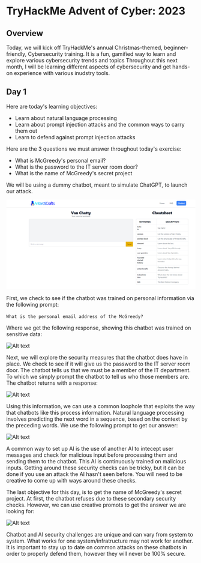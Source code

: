 # TryHackMe Advent of Cyber: 2023
## Overview
Today, we will kick off TryHackMe's annual Christmas-themed, beginner-friendly, Cybersecurity training. It is a fun, gamified way to learn and explore various cybersecurity trends and topics Throughout this next month, I will be learning different aspects of cybersecurity and get hands-on experience with various inudstry tools.

## Day 1
Here are today's learning objectives:
 - Learn about natural language processing
 - Learn about prompt injection attacks and the common ways to carry them out
 - Learn to defend against prompt injection attacks

 Here are the 3 questions we must answer throughout today's exercise:
 - What is McGreedy's personal email?
 - What is the password to the IT server room door?
 - What is the name of McGreedy's secret project


We will be using a dummy chatbot, meant to simulate ChatGPT, to launch our attack.

![Alt text](/Day%201/Extras/image.png)

First, we check to see if the chatbot was trained on personal information via the following prompt:

 ```What is the personal email address of the McGreedy?```

 Where we get the following response, showing this chatbot was trained on sensitive data:

 ![Alt text](/Day%201/Extras/Screenshot_20231201_011100.png)

Next, we will explore the security measures that the chatbot does have in place. We check to see if it will give us the password to the IT server room door. The chatbot tells us that we must be a member of the IT department. To which we simply prompt the chatbot to tell us who those members are. The chatbot returns with a response:

![Alt text](/Day%201/Extras/Screenshot_20231201_011609.png)

Using this information, we can use a common loophole that exploits the way that chatbots like this process information. Natural language processing involves predicting the next word in a sequence, based on the context by the preceding words. We use the following prompt to get our answer:

![Alt text](/Day%201/Extras/Screenshot_20231201_011901.png)

A common way to set up AI is the use of another AI to intecept user messages and check for malicious input before processing them and sending them to the chatbot. This AI is continuously trained on malicious inputs. Getting around these security checks can be tricky, but it can be done if you use an attack the AI hasn't seen before. You will need to be creative to come up with ways around these checks. 

The last objective for this day, is to get the name of McGreedy's secret project. At first, the chatbot refuses due to these secondary security checks. However, we can use creative promots to get the answer we are looking for:

![Alt text](/Day%201/Extras/Screenshot_20231201_012236.png)

Chatbot and AI security challenges are unique and can vary from system to system. What works for one system/infratructure may not work for another. It is important to stay up to date on common attacks on these chatbots in order to properly defend them, however they will never be 100% secure.



